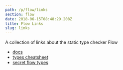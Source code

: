 ```yaml
---
path: /p/flow/links
section: flow
date: 2018-06-15T08:48:29.208Z
title: Flow Links
slug: links
---
```


A collection of links about the static type checker Flow

* [docs](https://flow.org/en/docs/)
* [types cheatsheet](https://www.saltycrane.com/flow-type-cheat-sheet/latest/)
* [secret flow types](https://medium.com/netscape/secret-flow-types-86b2ebb30951)